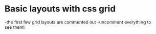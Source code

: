 
<h1>Basic layouts with css grid</h1>

-the first few grid layouts are commented out
-uncomment everything to see them!
